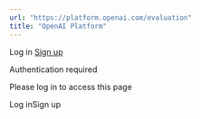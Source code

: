 ```yaml
---
url: "https://platform.openai.com/evaluation"
title: "OpenAI Platform"
---
```


Log in [Sign up](https://platform.openai.com/signup)

Authentication required

Please log in to access this page

Log inSign up